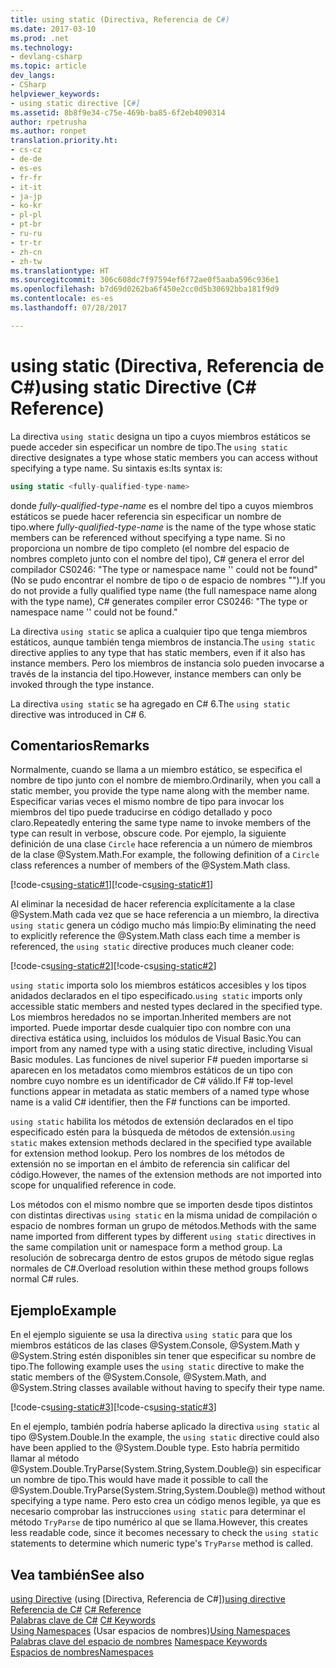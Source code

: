 ```yaml
---
title: using static (Directiva, Referencia de C#)
ms.date: 2017-03-10
ms.prod: .net
ms.technology:
- devlang-csharp
ms.topic: article
dev_langs:
- CSharp
helpviewer_keywords:
- using static directive [C#]
ms.assetid: 8b8f9e34-c75e-469b-ba85-6f2eb4090314
author: rpetrusha
ms.author: ronpet
translation.priority.ht:
- cs-cz
- de-de
- es-es
- fr-fr
- it-it
- ja-jp
- ko-kr
- pl-pl
- pt-br
- ru-ru
- tr-tr
- zh-cn
- zh-tw
ms.translationtype: HT
ms.sourcegitcommit: 306c608dc7f97594ef6f72ae0f5aaba596c936e1
ms.openlocfilehash: b7d69d0262ba6f450e2cc0d5b30692bba181f9d9
ms.contentlocale: es-es
ms.lasthandoff: 07/28/2017

---
```

# <a name="using-static-directive-c-reference"></a><span data-ttu-id="aef9f-102">using static (Directiva, Referencia de C#)</span><span class="sxs-lookup"><span data-stu-id="aef9f-102">using static Directive (C# Reference)</span></span>

<span data-ttu-id="aef9f-103">La directiva `using static` designa un tipo a cuyos miembros estáticos se puede acceder sin especificar un nombre de tipo.</span><span class="sxs-lookup"><span data-stu-id="aef9f-103">The `using static` directive designates a type whose static members you can access without specifying a type name.</span></span> <span data-ttu-id="aef9f-104">Su sintaxis es:</span><span class="sxs-lookup"><span data-stu-id="aef9f-104">Its syntax is:</span></span>

```csharp
using static <fully-qualified-type-name>
```

<span data-ttu-id="aef9f-105">donde *fully-qualified-type-name* es el nombre del tipo a cuyos miembros estáticos se puede hacer referencia sin especificar un nombre de tipo.</span><span class="sxs-lookup"><span data-stu-id="aef9f-105">where *fully-qualified-type-name* is the name of the type whose static members can be referenced without specifying a type name.</span></span> <span data-ttu-id="aef9f-106">Si no proporciona un nombre de tipo completo (el nombre del espacio de nombres completo junto con el nombre del tipo), C# genera el error del compilador CS0246: "The type or namespace name '<type-name>' could not be found" (No se pudo encontrar el nombre de tipo o de espacio de nombres "<type-name>").</span><span class="sxs-lookup"><span data-stu-id="aef9f-106">If you do not provide a fully qualified type name (the full namespace name along with the type name), C# generates compiler error CS0246: "The type or namespace name '<type-name>' could not be found."</span></span>

<span data-ttu-id="aef9f-107">La directiva `using static` se aplica a cualquier tipo que tenga miembros estáticos, aunque también tenga miembros de instancia.</span><span class="sxs-lookup"><span data-stu-id="aef9f-107">The `using static` directive applies to any type that has static members, even if it also has instance members.</span></span> <span data-ttu-id="aef9f-108">Pero los miembros de instancia solo pueden invocarse a través de la instancia del tipo.</span><span class="sxs-lookup"><span data-stu-id="aef9f-108">However, instance members can only be invoked through the type instance.</span></span>

<span data-ttu-id="aef9f-109">La directiva `using static` se ha agregado en C# 6.</span><span class="sxs-lookup"><span data-stu-id="aef9f-109">The `using static` directive was introduced in C# 6.</span></span>

## <a name="remarks"></a><span data-ttu-id="aef9f-110">Comentarios</span><span class="sxs-lookup"><span data-stu-id="aef9f-110">Remarks</span></span>
 
<span data-ttu-id="aef9f-111">Normalmente, cuando se llama a un miembro estático, se especifica el nombre de tipo junto con el nombre de miembro.</span><span class="sxs-lookup"><span data-stu-id="aef9f-111">Ordinarily, when you call a static member, you provide the type name along with the member name.</span></span> <span data-ttu-id="aef9f-112">Especificar varias veces el mismo nombre de tipo para invocar los miembros del tipo puede traducirse en código detallado y poco claro.</span><span class="sxs-lookup"><span data-stu-id="aef9f-112">Repeatedly entering the same type name to invoke members of the type can result in verbose, obscure code.</span></span> <span data-ttu-id="aef9f-113">Por ejemplo, la siguiente definición de una clase `Circle` hace referencia a un número de miembros de la clase @System.Math.</span><span class="sxs-lookup"><span data-stu-id="aef9f-113">For example, the following definition of a `Circle` class references a number of members of the @System.Math class.</span></span>
  
<span data-ttu-id="aef9f-114">[!code-cs[using-static#1](../../../../samples/snippets/csharp/language-reference/keywords/using/using-static1.cs#1)]</span><span class="sxs-lookup"><span data-stu-id="aef9f-114">[!code-cs[using-static#1](../../../../samples/snippets/csharp/language-reference/keywords/using/using-static1.cs#1)]</span></span>

<span data-ttu-id="aef9f-115">Al eliminar la necesidad de hacer referencia explícitamente a la clase @System.Math cada vez que se hace referencia a un miembro, la directiva `using static` genera un código mucho más limpio:</span><span class="sxs-lookup"><span data-stu-id="aef9f-115">By eliminating the need to explicitly reference the @System.Math class each time a member is referenced, the `using static` directive produces much cleaner code:</span></span>

<span data-ttu-id="aef9f-116">[!code-cs[using-static#2](../../../../samples/snippets/csharp/language-reference/keywords/using/using-static2.cs#1)]</span><span class="sxs-lookup"><span data-stu-id="aef9f-116">[!code-cs[using-static#2](../../../../samples/snippets/csharp/language-reference/keywords/using/using-static2.cs#1)]</span></span>

<span data-ttu-id="aef9f-117">`using static` importa solo los miembros estáticos accesibles y los tipos anidados declarados en el tipo especificado.</span><span class="sxs-lookup"><span data-stu-id="aef9f-117">`using static` imports only accessible static members and nested types declared in the specified type.</span></span>  <span data-ttu-id="aef9f-118">Los miembros heredados no se importan.</span><span class="sxs-lookup"><span data-stu-id="aef9f-118">Inherited members are not imported.</span></span>  <span data-ttu-id="aef9f-119">Puede importar desde cualquier tipo con nombre con una directiva estática using, incluidos los módulos de Visual Basic.</span><span class="sxs-lookup"><span data-stu-id="aef9f-119">You can import from any named type with a using static directive, including Visual Basic modules.</span></span>  <span data-ttu-id="aef9f-120">Las funciones de nivel superior F# pueden importarse si aparecen en los metadatos como miembros estáticos de un tipo con nombre cuyo nombre es un identificador de C# válido.</span><span class="sxs-lookup"><span data-stu-id="aef9f-120">If F# top-level functions appear in metadata as static members of a named type whose name is a valid C# identifier, then the F# functions can be imported.</span></span>  
  
 <span data-ttu-id="aef9f-121">`using static` habilita los métodos de extensión declarados en el tipo especificado estén para la búsqueda de métodos de extensión.</span><span class="sxs-lookup"><span data-stu-id="aef9f-121">`using static` makes extension methods declared in the specified type available for extension method lookup.</span></span>  <span data-ttu-id="aef9f-122">Pero los nombres de los métodos de extensión no se importan en el ámbito de referencia sin calificar del código.</span><span class="sxs-lookup"><span data-stu-id="aef9f-122">However, the names of the extension methods are not imported into scope for unqualified reference in code.</span></span>  
  
 <span data-ttu-id="aef9f-123">Los métodos con el mismo nombre que se importen desde tipos distintos con distintas directivas `using static` en la misma unidad de compilación o espacio de nombres forman un grupo de métodos.</span><span class="sxs-lookup"><span data-stu-id="aef9f-123">Methods with the same name imported from different types by different `using static` directives in the same compilation unit or namespace form a method group.</span></span>  <span data-ttu-id="aef9f-124">La resolución de sobrecarga dentro de estos grupos de método sigue reglas normales de C#.</span><span class="sxs-lookup"><span data-stu-id="aef9f-124">Overload resolution within these method groups follows normal C# rules.</span></span>  
  
## <a name="example"></a><span data-ttu-id="aef9f-125">Ejemplo</span><span class="sxs-lookup"><span data-stu-id="aef9f-125">Example</span></span>

<span data-ttu-id="aef9f-126">En el ejemplo siguiente se usa la directiva `using static` para que los miembros estáticos de las clases @System.Console, @System.Math y @System.String estén disponibles sin tener que especificar su nombre de tipo.</span><span class="sxs-lookup"><span data-stu-id="aef9f-126">The following example uses the `using static` directive to make the static members of the @System.Console, @System.Math, and @System.String classes available without having to specify their type name.</span></span>

<span data-ttu-id="aef9f-127">[!code-cs[using-static#3](../../../../samples/snippets/csharp/language-reference/keywords/using/using-static3.cs)]</span><span class="sxs-lookup"><span data-stu-id="aef9f-127">[!code-cs[using-static#3](../../../../samples/snippets/csharp/language-reference/keywords/using/using-static3.cs)]</span></span>

<span data-ttu-id="aef9f-128">En el ejemplo, también podría haberse aplicado la directiva `using static` al tipo @System.Double.</span><span class="sxs-lookup"><span data-stu-id="aef9f-128">In the example, the `using static` directive could also have been applied to the @System.Double type.</span></span> <span data-ttu-id="aef9f-129">Esto habría permitido llamar al método @System.Double.TryParse(System.String,System.Double@) sin especificar un nombre de tipo.</span><span class="sxs-lookup"><span data-stu-id="aef9f-129">This would have made it possible to call the @System.Double.TryParse(System.String,System.Double@) method without specifying a type name.</span></span> <span data-ttu-id="aef9f-130">Pero esto crea un código menos legible, ya que es necesario comprobar las instrucciones `using static` para determinar el método `TryParse` de tipo numérico al que se llama.</span><span class="sxs-lookup"><span data-stu-id="aef9f-130">However, this creates less readable code, since it becomes necessary to check the `using static` statements to determine which numeric type's `TryParse` method is called.</span></span>

## <a name="see-also"></a><span data-ttu-id="aef9f-131">Vea también</span><span class="sxs-lookup"><span data-stu-id="aef9f-131">See also</span></span>

<span data-ttu-id="aef9f-132">[using Directive](using-directive.md)  (using [Directiva, Referencia de C#])</span><span class="sxs-lookup"><span data-stu-id="aef9f-132">[using directive](using-directive.md) </span></span>  
<span data-ttu-id="aef9f-133">[Referencia de C#](../../../csharp/language-reference/index.md) </span><span class="sxs-lookup"><span data-stu-id="aef9f-133">[C# Reference](../../../csharp/language-reference/index.md) </span></span>  
<span data-ttu-id="aef9f-134">[Palabras clave de C#](../../../csharp/language-reference/keywords/index.md) </span><span class="sxs-lookup"><span data-stu-id="aef9f-134">[C# Keywords](../../../csharp/language-reference/keywords/index.md) </span></span>  
<span data-ttu-id="aef9f-135">[Using Namespaces](../../../csharp/programming-guide/namespaces/using-namespaces.md)  (Usar espacios de nombres)</span><span class="sxs-lookup"><span data-stu-id="aef9f-135">[Using Namespaces](../../../csharp/programming-guide/namespaces/using-namespaces.md) </span></span>  
<span data-ttu-id="aef9f-136">[Palabras clave del espacio de nombres](../../../csharp/language-reference/keywords/namespace-keywords.md) </span><span class="sxs-lookup"><span data-stu-id="aef9f-136">[Namespace Keywords](../../../csharp/language-reference/keywords/namespace-keywords.md) </span></span>  
[<span data-ttu-id="aef9f-137">Espacios de nombres</span><span class="sxs-lookup"><span data-stu-id="aef9f-137">Namespaces</span></span>](../../../csharp/programming-guide/namespaces/index.md)   

